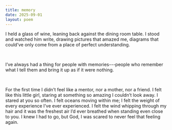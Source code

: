 ```yaml
---
title: memory
date: 2025-09-01
layout: poem
---
```

I held a glass of wine, leaning back against the dining room table. I stood and watched him write, drawing pictures that amazed me, diagrams that could’ve only come from a place of perfect understanding.

<br>

I’ve always had a thing for people with memories---people who remember what I tell them and bring it up as if it were nothing. 

<br>

For the first time I didn’t feel like a mentor, nor a mother, nor a friend. I felt like this little girl, staring at something so amazing I couldn’t look away. I stared at you so often. I felt oceans moving within me; I felt the weight of every experience I’ve ever experienced. I felt the wind whipping through my hair and it was the freshest air I’d ever breathed when standing even close to you. I knew I had to go, but God, I was scared to never feel that feeling again. 
